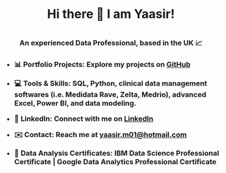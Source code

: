 <h1 align="center"> Hi there 👋 I am Yaasir! <h1>
<h3 align="center"> An experienced Data Professional, based in the UK 📈 <h3>

- 📊 **Portfolio Projects**: Explore my projects on [GitHub](https://github.com/YaasirM?tab=repositories)

- 💻 **Tools & Skills**: SQL, Python, clinical data management softwares (i.e. Medidata Rave, Zelta, Medrio), advanced Excel, Power BI, and data modeling.

- 🔗 **LinkedIn**: Connect with me on [LinkedIn](https://www.linkedin.com/in/yaasir-mahamuud-493964251/)

- ✉️ **Contact**: Reach me at yaasir.m01@hotmail.com

- 🏅 Data Analysis Certificates: IBM Data Science Professional Certificate | Google Data Analytics Professional Certificate
